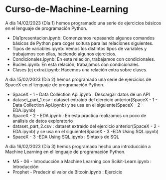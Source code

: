 # Curso-de-Machine-Learning

A día 14/02/2023 (Día 1) hemos programado una serie de ejercicios básicos en el lenguaje de programación Python.

- Día1presentacion.ipynb: Comenzamos repasando algunos comandos básicos de Python para coger soltura para las relaciones siguientes.
- Tipos de variables.ipynb: Vemos los distintos tipos de variables y trabajamos con ellas, haciendo algunos ejercicios.
- Condicionales.ipynb: En esta relación, trabajamos con condicionales.
- Bucles.ipynb: En esta relación, trabajamos con condicionales.
- Clases (ej extra).ipynb: Hacemos una relación extra sobre clases.



A día 15/02/2023 (Día 2) hemos programado una serie de ejercicios de SpaceX en el lenguaje de programación Python.

- SpaceX - 1 - Data Collection Api.ipynb : Descargar datos de un API
- dataset_part_1.csv : dataset extraído del ejercicio anterior(SpaceX - 1 - Data Collection Api.ipynb) y se usa en el siguiente(SpaceX - 2 - EDA.ipynb)
- SpaceX - 2 - EDA.ipynb : En esta práctica realizamos un poco de análisis de datos exploratorio
- dataset_part_2.csv : dataset extraído del ejercicio anterior(SpaceX - 2 - EDA.ipynb) y se usa en el siguiente(SpaceX - 3 -EDA Using SQL.ipynb)
- SpaceX - 3 -EDA Using SQL.ipynb : Sintaxis de SQL


A día 16/02/2023 (Día 3) hemos programado hecho una introducción a Machine Learning en el lenguaje de programación Python.

- M5 - 06 - Introducción a Machine Learning con Scikit-Learn.ipynb : Introducción
- Prophet - Predecir el valor de Bitcoin.ipynb : Ejercicio
